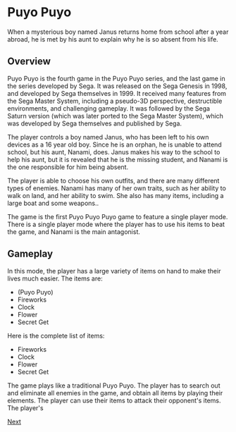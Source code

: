 # Puyo Puyo

When a mysterious boy named Janus returns home from school after a year abroad, he is met by his aunt to explain why he is so absent from his life.

## Overview

Puyo Puyo is the fourth game in the Puyo Puyo series, and the last game in the series developed by Sega. It was released on the Sega Genesis in 1998, and developed by Sega themselves in 1999. It received many features from the Sega Master System, including a pseudo-3D perspective, destructible environments, and challenging gameplay. It was followed by the Sega Saturn version (which was later ported to the Sega Master System), which was developed by Sega themselves and published by Sega.

The player controls a boy named Janus, who has been left to his own devices as a 16 year old boy. Since he is an orphan, he is unable to attend school, but his aunt, Nanami, does. Janus makes his way to the school to help his aunt, but it is revealed that he is the missing student, and Nanami is the one responsible for him being absent.

The player is able to choose his own outfits, and there are many different types of enemies. Nanami has many of her own traits, such as her ability to walk on land, and her ability to swim. She also has many items, including a large boat and some weapons..

The game is the first Puyo Puyo Puyo game to feature a single player mode. There is a single player mode where the player has to use his items to beat the game, and Nanami is the main antagonist.

## Gameplay

In this mode, the player has a large variety of items on hand to make their lives much easier. The items are:

*   (Puyo Puyo)
*   Fireworks
*   Clock
*   Flower
*   Secret Get

Here is the complete list of items:

*   Fireworks
*   Clock
*   Flower
*   Secret Get

The game plays like a traditional Puyo Puyo. The player has to search out and eliminate all enemies in the game, and obtain all items by playing their elements. The player can use their items to attack their opponent's items. The player's

[Next](448.md)
